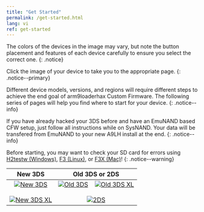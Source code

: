 ```yaml
---
title: "Get Started"
permalink: /get-started.html
lang: vi
ref: get-started
---
```


The colors of the devices in the image may vary, but note the button placement and features of each device carefully to ensure you select the correct one.
{: .notice}

Click the image of your device to take you to the appropriate page.
{: .notice--primary}

Different device models, versions, and regions will require different steps to achieve the end goal of arm9loaderhax Custom Firmware. The following series of pages will help you find where to start for your device.
{: .notice--info}

If you have already hacked your 3DS before and have an EmuNAND based CFW setup, just follow all instructions while on SysNAND. Your data will be transfered from EmuNAND to your new A9LH install at the end.
{: .notice--info}

Before starting, you may want to check your SD card for errors using [H2testw (Windows)](h2testw-(windows)), [F3 (Linux)](f3-(linux)), or [F3X (Mac)](f3x-(mac))!
{: .notice--warning}

| New 3DS | Old 3DS or 2DS |
|:-:|:-:|
| [![New 3DS](images/new3ds.png)](get-started-(new-3ds)) <br><br> [![New 3DS XL](images/new3dsxl.png)](get-started-(new-3ds)) | [![Old 3DS](images/old3ds.png)](get-started-(old-3ds)) &nbsp;&nbsp; [![Old 3DS XL](images/old3dsxl.png)](get-started-(old-3ds)) <br><br> [![2DS](images/2ds.png)](get-started-(old-3ds)) |
